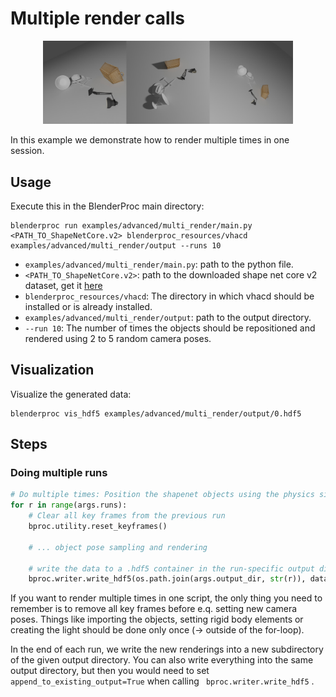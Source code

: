 # Multiple render calls

<p align="center">
<img src="../../../images/multi_render.jpg" alt="Front readme image" width=400>
</p>

In this example we demonstrate how to render multiple times in one session.

## Usage

Execute this in the BlenderProc main directory:

```
blenderproc run examples/advanced/multi_render/main.py <PATH_TO_ShapeNetCore.v2> blenderproc_resources/vhacd examples/advanced/multi_render/output --runs 10
```

* `examples/advanced/multi_render/main.py`: path to the python file.
* `<PATH_TO_ShapeNetCore.v2>`: path to the downloaded shape net core v2 dataset, get it [here](http://www.shapenet.org/)
* `blenderproc_resources/vhacd`: The directory in which vhacd should be installed or is already installed.
* `examples/advanced/multi_render/output`: path to the output directory.
* `--run 10`: The number of times the objects should be repositioned and rendered using 2 to 5 random camera poses.

## Visualization

Visualize the generated data:

```
blenderproc vis_hdf5 examples/advanced/multi_render/output/0.hdf5
```

## Steps

### Doing multiple runs

```python
# Do multiple times: Position the shapenet objects using the physics simulator and render between 2 and 5 images with random camera poses
for r in range(args.runs):
    # Clear all key frames from the previous run
    bproc.utility.reset_keyframes()

    # ... object pose sampling and rendering

    # write the data to a .hdf5 container in the run-specific output directory
    bproc.writer.write_hdf5(os.path.join(args.output_dir, str(r)), data)
```

If you want to render multiple times in one script, the only thing you need to remember is to remove all key frames before e.q. setting new camera poses.
Things like importing the objects, setting rigid body elements or creating the light should be done only once (-> outside of the for-loop).

In the end of each run, we write the new renderings into a new subdirectory of the given output directory.
You can also write everything into the same output directory, but then you would need to set `append_to_existing_output=True` when calling ` bproc.writer.write_hdf5` .